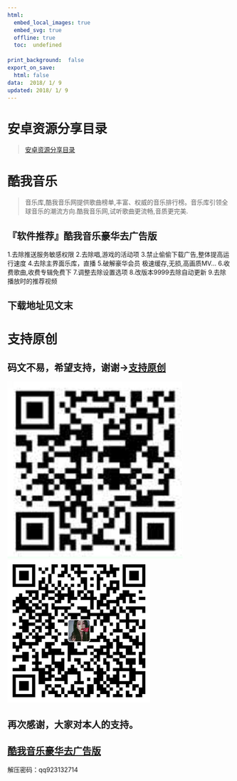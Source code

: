 ```yaml
---
html:
  embed_local_images: true
  embed_svg: true
  offline: true
  toc:  undefined

print_background:  false
export_on_save:
  html: false
data:  2018/ 1/ 9
updated: 2018/ 1/ 9
---
```


# 安卓资源分享目录

> [安卓资源分享目录](https://blog.csdn.net/qq923132714/article/details/83059823 "安卓资源分享目录")


# 酷我音乐


> 音乐库,酷我音乐网提供歌曲榜单,丰富、权威的音乐排行榜。音乐库引领全球音乐的潮流方向.酷我音乐网,试听歌曲更流畅,音质更完美.


## 『软件推荐』酷我音乐豪华去广告版

1.去除推送服务敏感权限
2.去除唱,游戏的活动项
3.禁止偷偷下载广告,整体提高运行速度
4.去除主界面乐库，直播
5.破解豪华会员 极速缓存,无损,高画质MV…
6.收费歌曲,收费专辑免费下
7.调整去除设置选项
8.改版本9999去除自动更新
9.去除播放时的推荐视频




## 下载地址见文末

# 支持原创
## 码文不易，希望支持，谢谢->**[支持原创](http://blog.csdn.net/qq923132714/article/details/79399145)**
![微信支付](https://raw.githubusercontent.com/923132714/my_picture/master/blog/support/weixin.png)![微信支付](https://raw.githubusercontent.com/923132714/my_picture/master/blog/support/支付宝.png)
## 再次感谢，大家对本人的支持。



## [酷我音乐豪华去广告版](http://u16848854.ctfile.net/fs/16848854-330163065 "酷我音乐豪华去广告版")

解压密码：qq923132714
